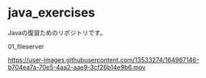 # java_exercises
Javaの復習ためのリポジトリです。

01_fileserver

https://user-images.githubusercontent.com/13533274/164967146-b704ea7a-70e5-4aa2-aae9-3cf26b14e9b6.mov

